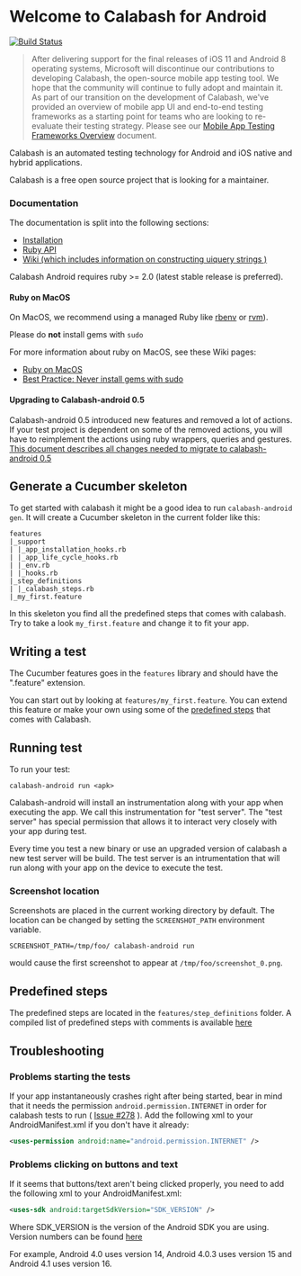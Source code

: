 Welcome to Calabash for Android
===========================
[![Build Status](https://secure.travis-ci.org/calabash/calabash-android.png?branch=master)](http://travis-ci.org/calabash/calabash-android)

>After delivering support for the final releases of iOS 11 and Android 8 operating systems, Microsoft will discontinue our contributions to developing Calabash, the open-source mobile app testing tool. We hope that the community will continue to fully adopt and maintain it. As part of our transition on the development of Calabash, we've provided an overview of mobile app UI and end-to-end testing frameworks as a starting point for teams who are looking to re-evaluate their testing strategy. Please see our [Mobile App Testing Frameworks Overview](https://docs.microsoft.com/en-us/appcenter/migration/test-cloud/frameworks) document.

Calabash is an automated testing technology for Android and iOS native and hybrid applications.

Calabash is a free open source project that is looking for a maintainer.

### Documentation
The documentation is split into the following sections:

* [Installation](documentation/installation.md)
* [Ruby API](documentation/ruby_api.md)
* [Wiki (which includes information on constructing uiquery strings )](https://github.com/calabash/calabash-android/wiki/05-Query-Syntax)

Calabash Android requires ruby >= 2.0 (latest stable release is preferred).

#### Ruby on MacOS

On MacOS, we recommend using a managed Ruby like
[rbenv](https://github.com/sstephenson/rbenv) or [rvm](https://rvm.io/)).

Please do **not** install gems with `sudo`

For more information about ruby on MacOS, see these Wiki pages:

* [Ruby on MacOS](https://github.com/calabash/calabash-ios/wiki/Ruby-on-MacOS)
* [Best Practice: Never install gems with sudo](https://github.com/calabash/calabash-ios/wiki/Best-Practice%3A--Never-install-gems-with-sudo)


#### Upgrading to Calabash-android 0.5

Calabash-android 0.5 introduced new features and removed a lot of actions. If your test project is dependent on some of the removed actions, you will have to reimplement the actions using ruby wrappers, queries and gestures. [This document describes all changes needed to migrate to calabash-android 0.5](migrating_to_calabash_0.5.md)

Generate a Cucumber skeleton
------------------------
To get started with calabash it might be a good idea to run `calabash-android gen`. It will create a Cucumber skeleton
in the current folder like this:

    features
    |_support
    | |_app_installation_hooks.rb
    | |_app_life_cycle_hooks.rb
    | |_env.rb
    | |_hooks.rb
    |_step_definitions
    | |_calabash_steps.rb
    |_my_first.feature

In this skeleton you find all the predefined steps that comes with calabash. Try to take a look `my_first.feature` and change it to fit your app.

Writing a test
--------------
The Cucumber features goes in the `features` library and should have the ".feature" extension.

You can start out by looking at `features/my_first.feature`. You can extend this feature or make your own using some of the [predefined steps](https://github.com/calabash/calabash-android/blob/master/ruby-gem/lib/calabash-android/canned_steps.md) that comes with Calabash.

Running test
------------
To run your test:

    calabash-android run <apk>

Calabash-android will install an instrumentation along with your app when executing the app. We call this instrumentation for "test server". The "test server" has special permission that allows it to interact very closely with your app during test.

Every time you test a new binary or use an upgraded version of calabash a new test server will be build. The test server is an intrumentation that will run along with your app on the device to execute the test.


### Screenshot location
Screenshots are placed in the current working directory by default. The location can be changed by setting the `SCREENSHOT_PATH` environment variable.

    SCREENSHOT_PATH=/tmp/foo/ calabash-android run

would cause the first screenshot to appear at `/tmp/foo/screenshot_0.png`.

Predefined steps
-----------------

The predefined steps are located in the `features/step_definitions` folder. A compiled list of predefined steps with comments is available [here](https://github.com/calabash/calabash-android/blob/master/ruby-gem/lib/calabash-android/canned_steps.md)

Troubleshooting
---------------

### Problems starting the tests

If your app instantaneously crashes right after being started, bear in mind that it needs the permission `android.permission.INTERNET` in order for calabash tests to run ( [Issue #278](https://github.com/calabash/calabash-android/issues/278) ). Add the following xml to your AndroidManifest.xml if you don't have it already:

```xml
<uses-permission android:name="android.permission.INTERNET" />
```

### Problems clicking on buttons and text

If it seems that buttons/text aren't being clicked properly, you need to add the following xml to your AndroidManifest.xml:

```xml
<uses-sdk android:targetSdkVersion="SDK_VERSION" />
```

Where SDK_VERSION is the version of the Android SDK you are using. Version numbers can be found [here](http://developer.android.com/reference/android/os/Build.VERSION_CODES.html)

For example, Android 4.0 uses version 14, Android 4.0.3 uses version 15 and Android 4.1 uses version 16.
